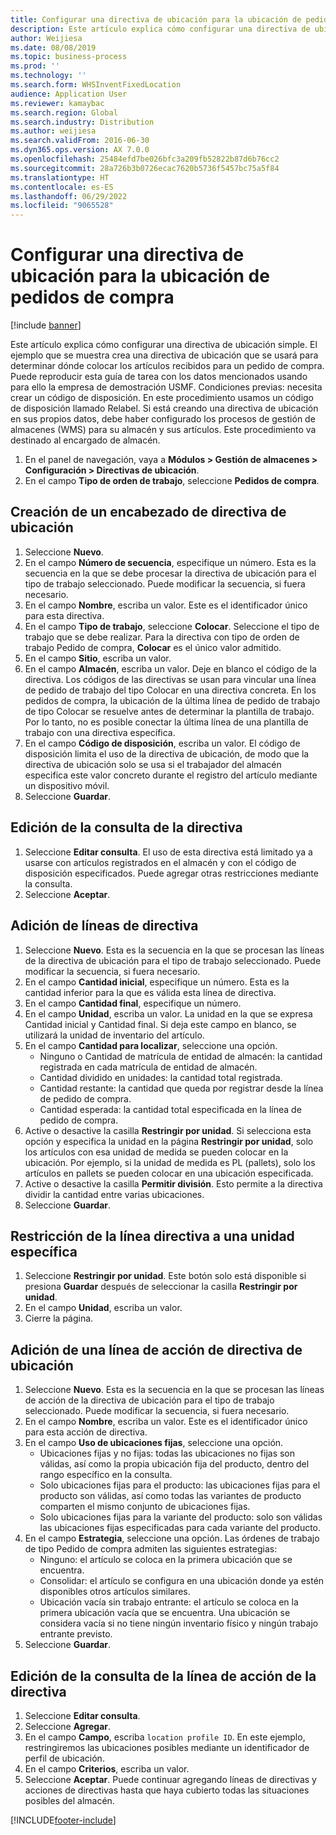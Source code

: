 ```yaml
---
title: Configurar una directiva de ubicación para la ubicación de pedidos de compra
description: Este artículo explica cómo configurar una directiva de ubicación simple.
author: Weijiesa
ms.date: 08/08/2019
ms.topic: business-process
ms.prod: ''
ms.technology: ''
ms.search.form: WHSInventFixedLocation
audience: Application User
ms.reviewer: kamaybac
ms.search.region: Global
ms.search.industry: Distribution
ms.author: weijiesa
ms.search.validFrom: 2016-06-30
ms.dyn365.ops.version: AX 7.0.0
ms.openlocfilehash: 25484efd7be026bfc3a209fb52822b87d6b76cc2
ms.sourcegitcommit: 28a726b3b0726ecac7620b5736f5457bc75a5f84
ms.translationtype: HT
ms.contentlocale: es-ES
ms.lasthandoff: 06/29/2022
ms.locfileid: "9065528"
---
```

# <a name="set-up-a-location-directive-for-purchase-order-put-away"></a>Configurar una directiva de ubicación para la ubicación de pedidos de compra

[!include [banner](../../includes/banner.md)]

Este artículo explica cómo configurar una directiva de ubicación simple. El ejemplo que se muestra crea una directiva de ubicación que se usará para determinar dónde colocar los artículos recibidos para un pedido de compra. Puede reproducir esta guía de tarea con los datos mencionados usando para ello la empresa de demostración USMF. Condiciones previas: necesita crear un código de disposición. En este procedimiento usamos un código de disposición llamado Relabel. Si está creando una directiva de ubicación en sus propios datos, debe haber configurado los procesos de gestión de almacenes (WMS) para su almacén y sus artículos. Este procedimiento va destinado al encargado de almacén.

1. En el panel de navegación, vaya a **Módulos > Gestión de almacenes > Configuración > Directivas de ubicación**.
2. En el campo **Tipo de orden de trabajo**, seleccione **Pedidos de compra**.

## <a name="create-a-location-directive-header"></a>Creación de un encabezado de directiva de ubicación
1. Seleccione **Nuevo**.
2. En el campo **Número de secuencia**, especifique un número. Esta es la secuencia en la que se debe procesar la directiva de ubicación para el tipo de trabajo seleccionado. Puede modificar la secuencia, si fuera necesario.  
3. En el campo **Nombre**, escriba un valor. Este es el identificador único para esta directiva.  
4. En el campo **Tipo de trabajo**, seleccione **Colocar**. Seleccione el tipo de trabajo que se debe realizar. Para la directiva con tipo de orden de trabajo Pedido de compra, **Colocar** es el único valor admitido.  
5. En el campo **Sitio**, escriba un valor.
6. En el campo **Almacén**, escriba un valor. Deje en blanco el código de la directiva.  Los códigos de las directivas se usan para vincular una línea de pedido de trabajo del tipo Colocar en una directiva concreta. En los pedidos de compra, la ubicación de la última línea de pedido de trabajo de tipo Colocar se resuelve antes de determinar la plantilla de trabajo. Por lo tanto, no es posible conectar la última línea de una plantilla de trabajo con una directiva específica.   
7. En el campo **Código de disposición**, escriba un valor. El código de disposición limita el uso de la directiva de ubicación, de modo que la directiva de ubicación solo se usa si el trabajador del almacén especifica este valor concreto durante el registro del artículo mediante un dispositivo móvil.  
8. Seleccione **Guardar**.

## <a name="edit-the-query-for-directive"></a>Edición de la consulta de la directiva
1. Seleccione **Editar consulta**. El uso de esta directiva está limitado ya a usarse con artículos registrados en el almacén y con el código de disposición especificados. Puede agregar otras restricciones mediante la consulta.  
2. Seleccione **Aceptar**.

## <a name="add-directive-lines"></a>Adición de líneas de directiva
1. Seleccione **Nuevo**. Esta es la secuencia en la que se procesan las líneas de la directiva de ubicación para el tipo de trabajo seleccionado. Puede modificar la secuencia, si fuera necesario.  
2. En el campo **Cantidad inicial**, especifique un número. Esta es la cantidad inferior para la que es válida esta línea de directiva.  
3. En el campo **Cantidad final**, especifique un número.
4. En el campo **Unidad**, escriba un valor. La unidad en la que se expresa Cantidad inicial y Cantidad final. Si deja este campo en blanco, se utilizará la unidad de inventario del artículo.  
5. En el campo **Cantidad para localizar**, seleccione una opción.
    - Ninguno o Cantidad de matrícula de entidad de almacén: la cantidad registrada en cada matrícula de entidad de almacén.  
    - Cantidad dividido en unidades: la cantidad total registrada.  
    - Cantidad restante: la cantidad que queda por registrar desde la línea de pedido de compra.  
    - Cantidad esperada: la cantidad total especificada en la línea de pedido de compra.  
6. Active o desactive la casilla **Restringir por unidad**. Si selecciona esta opción y especifica la unidad en la página **Restringir por unidad**, solo los artículos con esa unidad de medida se pueden colocar en la ubicación. Por ejemplo, si la unidad de medida es PL (pallets), solo los artículos en pallets se pueden colocar en una ubicación especificada.  
7. Active o desactive la casilla **Permitir división**. Esto permite a la directiva dividir la cantidad entre varias ubicaciones.  
8. Seleccione **Guardar**.

## <a name="restrict-the-directive-line-to-a-specific-unit"></a>Restricción de la línea directiva a una unidad específica
1. Seleccione **Restringir por unidad**. Este botón solo está disponible si presiona **Guardar** después de seleccionar la casilla **Restringir por unidad**.  
2. En el campo **Unidad**, escriba un valor.
3. Cierre la página.

## <a name="add-a-location-directive-action-line"></a>Adición de una línea de acción de directiva de ubicación
1. Seleccione **Nuevo**. Esta es la secuencia en la que se procesan las líneas de acción de la directiva de ubicación para el tipo de trabajo seleccionado. Puede modificar la secuencia, si fuera necesario.  
2. En el campo **Nombre**, escriba un valor. Este es el identificador único para esta acción de directiva.  
3. En el campo **Uso de ubicaciones fijas**, seleccione una opción.
    - Ubicaciones fijas y no fijas: todas las ubicaciones no fijas son válidas, así como la propia ubicación fija del producto, dentro del rango específico en la consulta.  
    - Solo ubicaciones fijas para el producto: las ubicaciones fijas para el producto son válidas, así como todas las variantes de producto comparten el mismo conjunto de ubicaciones fijas.  
    - Solo ubicaciones fijas para la variante del producto: solo son válidas las ubicaciones fijas especificadas para cada variante del producto.  
4. En el campo **Estrategia**, seleccione una opción. Las órdenes de trabajo de tipo Pedido de compra admiten las siguientes estrategias: 
    - Ninguno: el artículo se coloca en la primera ubicación que se encuentra.  
    - Consolidar: el artículo se configura en una ubicación donde ya estén disponibles otros artículos similares.  
    - Ubicación vacía sin trabajo entrante: el artículo se coloca en la primera ubicación vacía que se encuentra. Una ubicación se considera vacía si no tiene ningún inventario físico y ningún trabajo entrante previsto.  
5. Seleccione **Guardar**.

## <a name="edit-the-query-for-directive-action-line"></a>Edición de la consulta de la línea de acción de la directiva
1. Seleccione **Editar consulta**.
2. Seleccione **Agregar**.
3. En el campo **Campo**, escriba `location profile ID`. En este ejemplo, restringiremos las ubicaciones posibles mediante un identificador de perfil de ubicación.  
4. En el campo **Criterios**, escriba un valor.
5. Seleccione **Aceptar**. Puede continuar agregando líneas de directivas y acciones de directivas hasta que haya cubierto todas las situaciones posibles del almacén.  



[!INCLUDE[footer-include](../../../includes/footer-banner.md)]